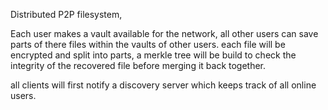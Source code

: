 Distributed P2P filesystem,

Each user makes a vault available for the network, all other users can save parts of there files within the vaults of other users.
each file will be encrypted and split into parts, a merkle tree will be build to check the integrity of the recovered file before merging it back together.

all clients will first notify a discovery server which keeps track of all online users.
